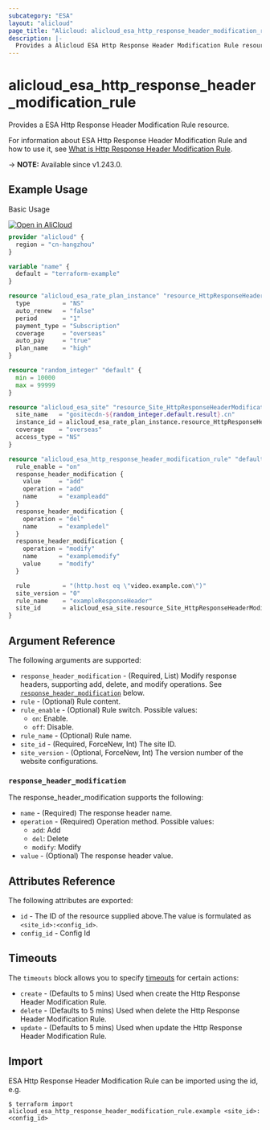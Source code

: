 ```yaml
---
subcategory: "ESA"
layout: "alicloud"
page_title: "Alicloud: alicloud_esa_http_response_header_modification_rule"
description: |-
  Provides a Alicloud ESA Http Response Header Modification Rule resource.
---
```


# alicloud_esa_http_response_header_modification_rule

Provides a ESA Http Response Header Modification Rule resource.



For information about ESA Http Response Header Modification Rule and how to use it, see [What is Http Response Header Modification Rule](https://www.alibabacloud.com/help/en/edge-security-acceleration/esa/api-esa-2024-09-10-createhttpresponseheadermodificationrule).

-> **NOTE:** Available since v1.243.0.

## Example Usage

Basic Usage

<div style="display: block;margin-bottom: 40px;"><div class="oics-button" style="float: right;position: absolute;margin-bottom: 10px;">
  <a href="https://api.aliyun.com/terraform?resource=alicloud_esa_http_response_header_modification_rule&exampleId=9ac75529-2774-0fce-bbf3-8cff897ff15332c9a2a3&activeTab=example&spm=docs.r.esa_http_response_header_modification_rule.0.9ac7552927&intl_lang=EN_US" target="_blank">
    <img alt="Open in AliCloud" src="https://img.alicdn.com/imgextra/i1/O1CN01hjjqXv1uYUlY56FyX_!!6000000006049-55-tps-254-36.svg" style="max-height: 44px; max-width: 100%;">
  </a>
</div></div>

```terraform
provider "alicloud" {
  region = "cn-hangzhou"
}

variable "name" {
  default = "terraform-example"
}

resource "alicloud_esa_rate_plan_instance" "resource_HttpResponseHeaderModificationRule_example" {
  type         = "NS"
  auto_renew   = "false"
  period       = "1"
  payment_type = "Subscription"
  coverage     = "overseas"
  auto_pay     = "true"
  plan_name    = "high"
}

resource "random_integer" "default" {
  min = 10000
  max = 99999
}

resource "alicloud_esa_site" "resource_Site_HttpResponseHeaderModificationRule_example" {
  site_name   = "gositecdn-${random_integer.default.result}.cn"
  instance_id = alicloud_esa_rate_plan_instance.resource_HttpResponseHeaderModificationRule_example.id
  coverage    = "overseas"
  access_type = "NS"
}

resource "alicloud_esa_http_response_header_modification_rule" "default" {
  rule_enable = "on"
  response_header_modification {
    value     = "add"
    operation = "add"
    name      = "exampleadd"
  }
  response_header_modification {
    operation = "del"
    name      = "exampledel"
  }
  response_header_modification {
    operation = "modify"
    name      = "examplemodify"
    value     = "modify"
  }

  rule         = "(http.host eq \"video.example.com\")"
  site_version = "0"
  rule_name    = "exampleResponseHeader"
  site_id      = alicloud_esa_site.resource_Site_HttpResponseHeaderModificationRule_example.id
}
```

## Argument Reference

The following arguments are supported:
* `response_header_modification` - (Required, List) Modify response headers, supporting add, delete, and modify operations. See [`response_header_modification`](#response_header_modification) below.
* `rule` - (Optional) Rule content.
* `rule_enable` - (Optional) Rule switch. Possible values:
  - `on`: Enable.
  - `off`: Disable.
* `rule_name` - (Optional) Rule name.
* `site_id` - (Required, ForceNew, Int) The site ID.
* `site_version` - (Optional, ForceNew, Int) The version number of the website configurations.

### `response_header_modification`

The response_header_modification supports the following:
* `name` - (Required) The response header name.
* `operation` - (Required) Operation method. Possible values:
  - `add`: Add
  - `del`: Delete
  - `modify`: Modify
* `value` - (Optional) The response header value.

## Attributes Reference

The following attributes are exported:
* `id` - The ID of the resource supplied above.The value is formulated as `<site_id>:<config_id>`.
* `config_id` - Config Id

## Timeouts

The `timeouts` block allows you to specify [timeouts](https://developer.hashicorp.com/terraform/language/resources/syntax#operation-timeouts) for certain actions:
* `create` - (Defaults to 5 mins) Used when create the Http Response Header Modification Rule.
* `delete` - (Defaults to 5 mins) Used when delete the Http Response Header Modification Rule.
* `update` - (Defaults to 5 mins) Used when update the Http Response Header Modification Rule.

## Import

ESA Http Response Header Modification Rule can be imported using the id, e.g.

```shell
$ terraform import alicloud_esa_http_response_header_modification_rule.example <site_id>:<config_id>
```